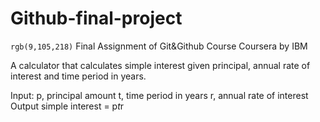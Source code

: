 # Github-final-project

`rgb(9,105,218)` Final Assignment of Git&Github Course Coursera by IBM 

A calculator that calculates simple interest given principal, annual rate of interest and time period in years.

Input:
   p, principal amount
   t, time period in years
   r, annual rate of interest
Output
   simple interest = p*t*r
